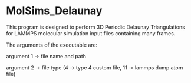 # MolSims_Delaunay
This program is designed to perform 3D Periodic Delaunay Triangulations for LAMMPS molecular simulation input files containing many frames. 

The arguments of the executable are:

argument 1 -> file name and path

argument 2 -> file type (4 -> type 4 custom file, 11 -> lammps dump atom file)

